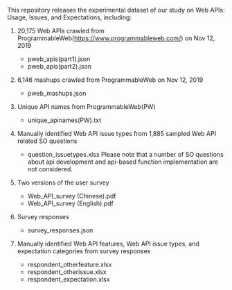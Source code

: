 This repository releases the experimental dataset of our study on Web APIs: Usage, Issues, and Expectations, including:

1) 20,175 Web APIs crawled from ProgrammableWeb(https://www.programmableweb.com/) on Nov 12, 2019
	- pweb_apis(part1).json
	- pweb_apis(part2).json

2) 6,146 mashups crawled from ProgrammableWeb on Nov 12, 2019
	- pweb_mashups.json
	
3) Unique API names from ProgrammableWeb(PW)
	- unique_apinames(PW).txt

4) Manually identified Web API issue types from 1,885 sampled Web API related SO questions
	- question_issuetypes.xlsx 
Please note that a number of SO questions about api development and api-based function implementation are not considered.
   
5) Two versions of the user survey
	- Web_API_survey (Chinese).pdf
	- Web_API_survey (English).pdf

6) Survey responses
	- survey_responses.json

7) Manually identified Web API features, Web API issue types, and expectation categories from survey responses
	- respondent_otherfeature.xlsx
	- respondent_otherissue.xlsx
	- respondent_expectation.xlsx

